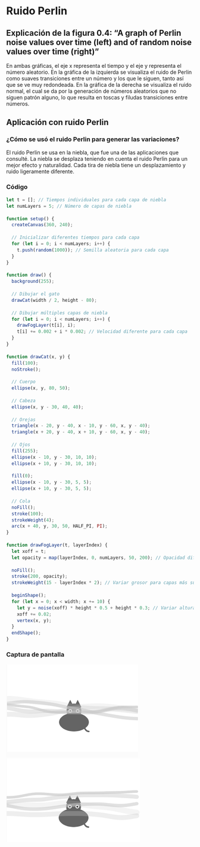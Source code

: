 # Ruido Perlin
## Explicación de la figura 0.4: “A graph of Perlin noise values over time (left) and of random noise values over time (right)”
En ambas gráficas, el eje x representa el tiempo y el eje y representa el número aleatorio. En la gráfica de la izquierda se visualiza el ruido de Perlin como suaves transiciones entre un número y los que le siguen, tanto así que se ve muy redondeada. En la gráfica de la derecha se visualiza el ruido normal, el cual se da por la generación de números aleatorios que no siguen patrón alguno, lo que resulta en toscas y filudas transiciones entre números.
## Aplicación con ruido Perlin
### ¿Cómo se usó el ruido Perlin para generar las variaciones?
El ruido Perlin se usa en la niebla, que fue una de las aplicaciones que consulté. La niebla se desplaza teniendo en cuenta el ruido Perlin para un mejor efecto y naturalidad. Cada tira de niebla tiene un desplazamiento y ruido ligeramente diferente.
### Código
``` js
let t = []; // Tiempos individuales para cada capa de niebla
let numLayers = 5; // Número de capas de niebla

function setup() {
  createCanvas(360, 240);
  
  // Inicializar diferentes tiempos para cada capa
  for (let i = 0; i < numLayers; i++) {
    t.push(random(1000)); // Semilla aleatoria para cada capa
  }
}

function draw() {
  background(255);

  // Dibujar el gato
  drawCat(width / 2, height - 80);

  // Dibujar múltiples capas de niebla
  for (let i = 0; i < numLayers; i++) {
    drawFogLayer(t[i], i);
    t[i] += 0.002 + i * 0.002; // Velocidad diferente para cada capa
  }
}

function drawCat(x, y) {
  fill(100);
  noStroke();
  
  // Cuerpo
  ellipse(x, y, 80, 50);
  
  // Cabeza
  ellipse(x, y - 30, 40, 40);
  
  // Orejas
  triangle(x - 20, y - 40, x - 10, y - 60, x, y - 40);
  triangle(x + 20, y - 40, x + 10, y - 60, x, y - 40);
  
  // Ojos
  fill(255);
  ellipse(x - 10, y - 30, 10, 10);
  ellipse(x + 10, y - 30, 10, 10);
  
  fill(0);
  ellipse(x - 10, y - 30, 5, 5);
  ellipse(x + 10, y - 30, 5, 5);
  
  // Cola
  noFill();
  stroke(100);
  strokeWeight(4);
  arc(x + 40, y, 30, 50, HALF_PI, PI);
}

function drawFogLayer(t, layerIndex) {
  let xoff = t; 
  let opacity = map(layerIndex, 0, numLayers, 50, 200); // Opacidad diferente por capa
  
  noFill();
  stroke(200, opacity);
  strokeWeight(15 - layerIndex * 2); // Variar grosor para capas más suaves

  beginShape();
  for (let x = 0; x < width; x += 10) {
    let y = noise(xoff) * height * 0.5 + height * 0.3; // Variar altura de la niebla
    xoff += 0.02; 
    vertex(x, y);
  }
  endShape();
}
```
### Captura de pantalla
![ejemplo1](../../../../assets/U1actividad7.1.png)
![ejemplo2](../../../../assets/U1actividad7.2.png)
